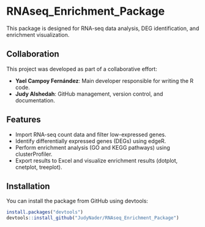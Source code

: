 # RNAseq_Enrichment_Package

This package is designed for RNA-seq data analysis, DEG identification, and enrichment visualization.

## Collaboration

This project was developed as part of a collaborative effort:
- **Yael Campoy Fernández**: Main developer responsible for writing the R code.
- **Judy Alshedah**: GitHub management, version control, and documentation.

## Features

- Import RNA-seq count data and filter low-expressed genes.
- Identify differentially expressed genes (DEGs) using edgeR.
- Perform enrichment analysis (GO and KEGG pathways) using clusterProfiler.
- Export results to Excel and visualize enrichment results (dotplot, cnetplot, treeplot).

## Installation

You can install the package from GitHub using devtools:

```r
install.packages("devtools")
devtools::install_github("JudyNader/RNAseq_Enrichment_Package")
